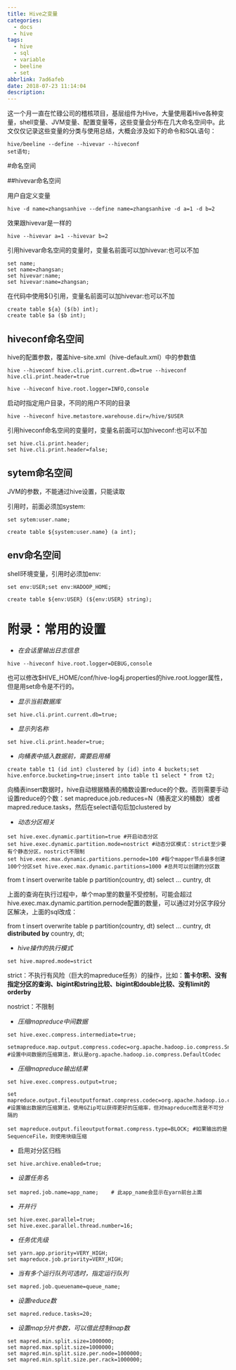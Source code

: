 ```yaml
---
title: Hive之变量
categories:
  - docs
  - hive
tags:
  - hive
  - sql
  - variable
  - beeline
  - set
abbrlink: 7ad6afeb
date: 2018-07-23 11:14:04
description:
---
```


这一个月一直在忙碌公司的稽核项目，基层组件为Hive，大量使用着Hive各种变量，shell变量、JVM变量、配置变量等，这些变量会分布在几大命名空间中。此文仅仅记录这些变量的分类与使用总结，大概会涉及如下的命令和SQL语句：
```
hive/beeline --define --hivevar --hiveconf
set语句;
```
<!-- more -->
#命名空间

##hivevar命名空间

用户自定义变量

```
hive -d name=zhangsanhive --define name=zhangsanhive -d a=1 -d b=2
```

效果跟hivevar是一样的

```
hive --hivevar a=1 --hivevar b=2
```

引用hivevar命名空间的变量时，变量名前面可以加hivevar:也可以不加

```
set name;
set name=zhangsan;
set hivevar:name;
set hivevar:name=zhangsan;
```

在代码中使用${}引用，变量名前面可以加hivevar:也可以不加

```
create table ${a} ($(b) int);
create table $a ($b int);
```

## hiveconf命名空间

hive的配置参数，覆盖hive-site.xml（hive-default.xml）中的参数值

```
hive --hiveconf hive.cli.print.current.db=true --hiveconf hive.cli.print.header=true
```

```
hive --hiveconf hive.root.logger=INFO,console
```

启动时指定用户目录，不同的用户不同的目录

```
hive --hiveconf hive.metastore.warehouse.dir=/hive/$USER
```

引用hiveconf命名空间的变量时，变量名前面可以加hiveconf:也可以不加

```
set hive.cli.print.header;
set hive.cli.print.header=false;
```

## sytem命名空间

JVM的参数，不能通过hive设置，只能读取

引用时，前面必须加system:

```
set sytem:user.name;
```

```
create table ${system:user.name} (a int);
```

## env命名空间

shell环境变量，引用时必须加env:

```
set env:USER;set env:HADOOP_HOME;
```

```
create table ${env:USER} (${env:USER} string);
```

# 附录：常用的设置

- *在会话里输出日志信息*

```
hive --hiveconf hive.root.logger=DEBUG,console
```

也可以修改$HIVE_HOME/conf/hive-log4j.properties的hive.root.logger属性，但是用set命令是不行的。

- *显示当前数据库*

```
set hive.cli.print.current.db=true;
```

- *显示列名称*

```
set hive.cli.print.header=true;
```

- *向桶表中插入数据前，需要启用桶*

```
create table t1 (id int) clustered by (id) into 4 buckets;set hive.enforce.bucketing=true;insert into table t1 select * from t2;
```

向桶表insert数据时，hive自动根据桶表的桶数设置reduce的个数。否则需要手动设置reduce的个数：set mapreduce.job.reduces=N（桶表定义的桶数）或者mapred.reduce.tasks，然后在select语句后加clustered by 

- *动态分区相关*

```
set hive.exec.dynamic.partition=true #开启动态分区
set hive.exec.dynamic.partition.mode=nostrict #动态分区模式：strict至少要有个静态分区，nostrict不限制
set hive.exec.max.dynamic.partitions.pernode=100 #每个mapper节点最多创建100个分区set hive.exec.max.dynamic.partitions=1000 #总共可以创建的分区数
```

from t insert overwrite table p  partition(country, dt) select ... cuntry, dt

上面的查询在执行过程中，单个map里的数量不受控制，可能会超过hive.exec.max.dynamic.partition.pernode配置的数量，可以通过对分区字段分区解决，上面的sql改成：

from t insert overwrite table p  partition(country, dt) select ... cuntry, dt **distributed by** country, dt;

- *hive操作的执行模式*

```
set hive.mapred.mode=strict
```

strict：不执行有风险（巨大的mapreduce任务）的操作，比如：**笛卡尔积、没有指定分区的查询、bigint和string比较、bigint和double比较、没有limit的orderby**

nostrict：不限制

- *压缩mapreduce中间数据*

```
set hive.exec.compress.intermediate=true;
```

```
setmapreduce.map.output.compress.codec=org.apache.hadoop.io.compress.SnappyCodec; #设置中间数据的压缩算法，默认是org.apache.hadoop.io.compress.DefaultCodec
```

- *压缩mapreduce输出结果*

```
set hive.exec.compress.output=true;
```

```
set mapreduce.output.fileoutputformat.compress.codec=org.apache.hadoop.io.compress.GzipCodec #设置输出数据的压缩算法，使用GZip可以获得更好的压缩率，但对mapreduce而言是不可分隔的
```

```
set mapreduce.output.fileoutputformat.compress.type=BLOCK; #如果输出的是SequenceFile，则使用块级压缩
```

- 启用对分区归档

```
set hive.archive.enabled=true;
```
- *设置任务名*

```
set mapred.job.name=app_name;    # 此app_name会显示在yarn前台上面
```

- *开并行*

```
set hive.exec.parallel=true;
set hive.exec.parallel.thread.number=16;
```

- *任务优先级*

```
set yarn.app.priority=VERY_HIGH;
set mapreduce.job.priority=VERY_HIGH;
```

- *当有多个运行队列可选时，指定运行队列*

```
set mapred.job.queuename=queue_name;
```

- *设置reduce数*

```
set mapred.reduce.tasks=20;
```

- *设置map分片参数，可以借此控制map数*

```
set mapred.min.split.size=1000000;
set mapred.max.split.size=1000000;
set mapred.min.split.size.per.node=1000000;
set mapred.min.split.size.per.rack=1000000;
```